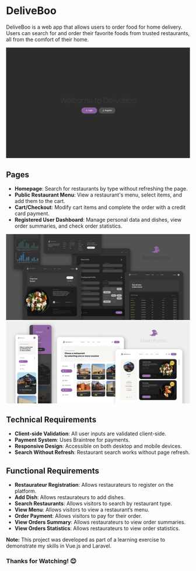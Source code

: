 # DeliveBoo
DeliveBoo is a web app that allows users to order food for home delivery. Users can search for and order their favorite foods from trusted restaurants, all from the comfort of their home.

![Alt Text](./frontend/public/design/boo-4.gif)

## Pages
- **Homepage**: Search for restaurants by type without refreshing the page.
- **Public Restaurant Menu**: View a restaurant's menu, select items, and add them to the cart.
- **Cart/Checkout**: Modify cart items and complete the order with a credit card payment.
- **Registered User Dashboard**: Manage personal data and dishes, view order summaries, and check order statistics.

![Alt Text](./frontend/public/design/screen-2.png)
![Alt Text](./frontend/public/design/screen-1.png)

## Technical Requirements

- **Client-side Validation**: All user inputs are validated client-side.
- **Payment System**: Uses Braintree for payments.
- **Responsive Design**: Accessible on both desktop and mobile devices.
- **Search Without Refresh**: Restaurant search works without page refresh.

## Functional Requirements

- **Restaurateur Registration**: Allows restaurateurs to register on the platform.
- **Add Dish**: Allows restaurateurs to add dishes.
- **Search Restaurants**: Allows visitors to search by restaurant type.
- **View Menu**: Allows visitors to view a restaurant’s menu.
- **Order Payment**: Allows visitors to pay for their order.
- **View Orders Summary**: Allows restaurateurs to view order summaries.
- **View Orders Statistics**: Allows restaurateurs to view order statistics.

**Note:** This project was developed as part of a learning exercise to demonstrate my skills in Vue.js and Laravel.



### Thanks for Watching! 😊